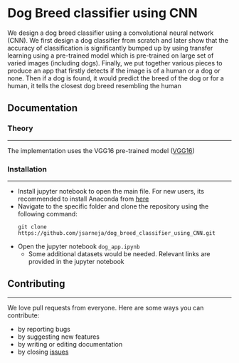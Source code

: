 # Dog Breed classifier using CNN
We design a dog breed classifier using a convolutional neural network (CNN). We first design a dog classifier from scratch and later show that the accuracy of classification is significantly bumped up by using transfer learning using a pre-trained model which is pre-trained on large set of varied images (including dogs). Finally, we put together various pieces to produce an app that firstly detects if the image is of a human or a dog or none. Then if a dog is found, it would predict the breed of the dog or for a human, it tells the closest dog breed resembling the human

## Documentation

### Theory
---
The implementation uses the VGG16 pre-trained model ([VGG16](https://keras.io/applications/#vgg16))

### Installation
---
* Install jupyter notebook to open the main file. For new users, its recommended to install Anaconda from [here](http://docs.anaconda.com/anaconda/install/)
* Navigate to the specific folder and clone the repository using the following command:
    ```
    git clone https://github.com/jsarneja/dog_breed_classifier_using_CNN.git
    ```
* Open the jupyter notebook `dog_app.ipynb`
    * Some additional datasets would be needed. Relevant links are provided in the jupyter notebook

## Contributing
---
We love pull requests from everyone. Here are some ways you can contribute:
* by reporting bugs
* by suggesting new features
* by writing or editing documentation
* by closing [issues](https://github.com/jsarneja/dog_breed_classifier_using_CNN/issues)